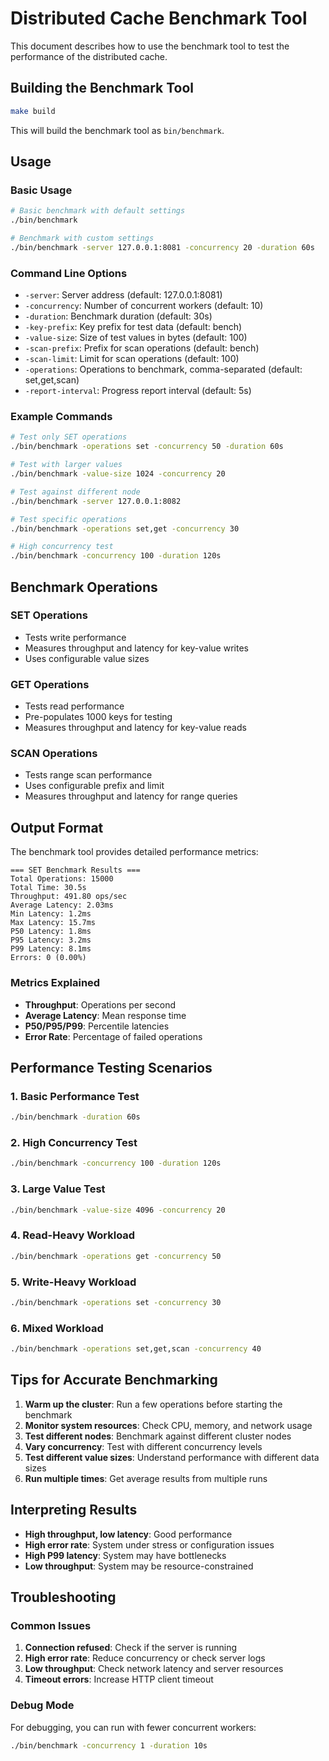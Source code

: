# Distributed Cache Benchmark Tool

This document describes how to use the benchmark tool to test the performance of the distributed cache.

## Building the Benchmark Tool

```bash
make build
```

This will build the benchmark tool as `bin/benchmark`.

## Usage

### Basic Usage

```bash
# Basic benchmark with default settings
./bin/benchmark

# Benchmark with custom settings
./bin/benchmark -server 127.0.0.1:8081 -concurrency 20 -duration 60s
```

### Command Line Options

- `-server`: Server address (default: 127.0.0.1:8081)
- `-concurrency`: Number of concurrent workers (default: 10)
- `-duration`: Benchmark duration (default: 30s)
- `-key-prefix`: Key prefix for test data (default: bench)
- `-value-size`: Size of test values in bytes (default: 100)
- `-scan-prefix`: Prefix for scan operations (default: bench)
- `-scan-limit`: Limit for scan operations (default: 100)
- `-operations`: Operations to benchmark, comma-separated (default: set,get,scan)
- `-report-interval`: Progress report interval (default: 5s)

### Example Commands

```bash
# Test only SET operations
./bin/benchmark -operations set -concurrency 50 -duration 60s

# Test with larger values
./bin/benchmark -value-size 1024 -concurrency 20

# Test against different node
./bin/benchmark -server 127.0.0.1:8082

# Test specific operations
./bin/benchmark -operations set,get -concurrency 30

# High concurrency test
./bin/benchmark -concurrency 100 -duration 120s
```

## Benchmark Operations

### SET Operations
- Tests write performance
- Measures throughput and latency for key-value writes
- Uses configurable value sizes

### GET Operations
- Tests read performance
- Pre-populates 1000 keys for testing
- Measures throughput and latency for key-value reads

### SCAN Operations
- Tests range scan performance
- Uses configurable prefix and limit
- Measures throughput and latency for range queries

## Output Format

The benchmark tool provides detailed performance metrics:

```
=== SET Benchmark Results ===
Total Operations: 15000
Total Time: 30.5s
Throughput: 491.80 ops/sec
Average Latency: 2.03ms
Min Latency: 1.2ms
Max Latency: 15.7ms
P50 Latency: 1.8ms
P95 Latency: 3.2ms
P99 Latency: 8.1ms
Errors: 0 (0.00%)
```

### Metrics Explained

- **Throughput**: Operations per second
- **Average Latency**: Mean response time
- **P50/P95/P99**: Percentile latencies
- **Error Rate**: Percentage of failed operations

## Performance Testing Scenarios

### 1. Basic Performance Test
```bash
./bin/benchmark -duration 60s
```

### 2. High Concurrency Test
```bash
./bin/benchmark -concurrency 100 -duration 120s
```

### 3. Large Value Test
```bash
./bin/benchmark -value-size 4096 -concurrency 20
```

### 4. Read-Heavy Workload
```bash
./bin/benchmark -operations get -concurrency 50
```

### 5. Write-Heavy Workload
```bash
./bin/benchmark -operations set -concurrency 30
```

### 6. Mixed Workload
```bash
./bin/benchmark -operations set,get,scan -concurrency 40
```

## Tips for Accurate Benchmarking

1. **Warm up the cluster**: Run a few operations before starting the benchmark
2. **Monitor system resources**: Check CPU, memory, and network usage
3. **Test different nodes**: Benchmark against different cluster nodes
4. **Vary concurrency**: Test with different concurrency levels
5. **Test different value sizes**: Understand performance with different data sizes
6. **Run multiple times**: Get average results from multiple runs

## Interpreting Results

- **High throughput, low latency**: Good performance
- **High error rate**: System under stress or configuration issues
- **High P99 latency**: System may have bottlenecks
- **Low throughput**: System may be resource-constrained

## Troubleshooting

### Common Issues

1. **Connection refused**: Check if the server is running
2. **High error rate**: Reduce concurrency or check server logs
3. **Low throughput**: Check network latency and server resources
4. **Timeout errors**: Increase HTTP client timeout

### Debug Mode

For debugging, you can run with fewer concurrent workers:

```bash
./bin/benchmark -concurrency 1 -duration 10s
``` 